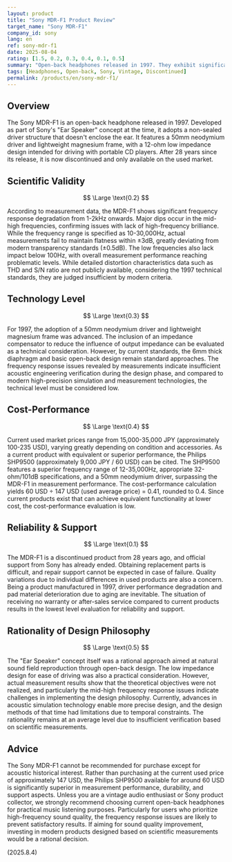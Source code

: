 ```yaml
---
layout: product
title: "Sony MDR-F1 Product Review"
target_name: "Sony MDR-F1"
company_id: sony
lang: en
ref: sony-mdr-f1
date: 2025-08-04
rating: [1.5, 0.2, 0.3, 0.4, 0.1, 0.5]
summary: "Open-back headphones released in 1997. They exhibit significantly inferior frequency response by modern measurement standards, with remarkably low cost-performance compared to current products."
tags: [Headphones, Open-back, Sony, Vintage, Discontinued]
permalink: /products/en/sony-mdr-f1/
---
```


## Overview

The Sony MDR-F1 is an open-back headphone released in 1997. Developed as part of Sony's "Ear Speaker" concept at the time, it adopts a non-sealed driver structure that doesn't enclose the ear. It features a 50mm neodymium driver and lightweight magnesium frame, with a 12-ohm low impedance design intended for driving with portable CD players. After 28 years since its release, it is now discontinued and only available on the used market.

## Scientific Validity

$$ \Large \text{0.2} $$

According to measurement data, the MDR-F1 shows significant frequency response degradation from 1-2kHz onwards. Major dips occur in the mid-high frequencies, confirming issues with lack of high-frequency brilliance. While the frequency range is specified as 10-30,000Hz, actual measurements fail to maintain flatness within ±3dB, greatly deviating from modern transparency standards (±0.5dB). The low frequencies also lack impact below 100Hz, with overall measurement performance reaching problematic levels. While detailed distortion characteristics data such as THD and S/N ratio are not publicly available, considering the 1997 technical standards, they are judged insufficient by modern criteria.

## Technology Level

$$ \Large \text{0.3} $$

For 1997, the adoption of a 50mm neodymium driver and lightweight magnesium frame was advanced. The inclusion of an impedance compensator to reduce the influence of output impedance can be evaluated as a technical consideration. However, by current standards, the 6mm thick diaphragm and basic open-back design remain standard approaches. The frequency response issues revealed by measurements indicate insufficient acoustic engineering verification during the design phase, and compared to modern high-precision simulation and measurement technologies, the technical level must be considered low.

## Cost-Performance

$$ \Large \text{0.4} $$

Current used market prices range from 15,000-35,000 JPY (approximately 100-235 USD), varying greatly depending on condition and accessories. As a current product with equivalent or superior performance, the Philips SHP9500 (approximately 9,000 JPY / 60 USD) can be cited. The SHP9500 features a superior frequency range of 12-35,000Hz, appropriate 32-ohm/101dB specifications, and a 50mm neodymium driver, surpassing the MDR-F1 in measurement performance. The cost-performance calculation yields 60 USD ÷ 147 USD (used average price) = 0.41, rounded to 0.4. Since current products exist that can achieve equivalent functionality at lower cost, the cost-performance evaluation is low.

## Reliability & Support

$$ \Large \text{0.1} $$

The MDR-F1 is a discontinued product from 28 years ago, and official support from Sony has already ended. Obtaining replacement parts is difficult, and repair support cannot be expected in case of failure. Quality variations due to individual differences in used products are also a concern. Being a product manufactured in 1997, driver performance degradation and pad material deterioration due to aging are inevitable. The situation of receiving no warranty or after-sales service compared to current products results in the lowest level evaluation for reliability and support.

## Rationality of Design Philosophy

$$ \Large \text{0.5} $$

The "Ear Speaker" concept itself was a rational approach aimed at natural sound field reproduction through open-back design. The low impedance design for ease of driving was also a practical consideration. However, actual measurement results show that the theoretical objectives were not realized, and particularly the mid-high frequency response issues indicate challenges in implementing the design philosophy. Currently, advances in acoustic simulation technology enable more precise design, and the design methods of that time had limitations due to temporal constraints. The rationality remains at an average level due to insufficient verification based on scientific measurements.

## Advice

The Sony MDR-F1 cannot be recommended for purchase except for acoustic historical interest. Rather than purchasing at the current used price of approximately 147 USD, the Philips SHP9500 available for around 60 USD is significantly superior in measurement performance, durability, and support aspects. Unless you are a vintage audio enthusiast or Sony product collector, we strongly recommend choosing current open-back headphones for practical music listening purposes. Particularly for users who prioritize high-frequency sound quality, the frequency response issues are likely to prevent satisfactory results. If aiming for sound quality improvement, investing in modern products designed based on scientific measurements would be a rational decision.

(2025.8.4)
